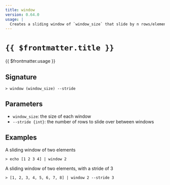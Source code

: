 ```yaml
---
title: window
version: 0.64.0
usage: |
  Creates a sliding window of `window_size` that slide by n rows/elements across input.
---
```


# <code>{{ $frontmatter.title }}</code>

<div style='white-space: pre-wrap;'>{{ $frontmatter.usage }}</div>

## Signature

```> window (window_size) --stride```

## Parameters

 -  `window_size`: the size of each window
 -  `--stride {int}`: the number of rows to slide over between windows

## Examples

A sliding window of two elements
```shell
> echo [1 2 3 4] | window 2
```

A sliding window of two elements, with a stride of 3
```shell
> [1, 2, 3, 4, 5, 6, 7, 8] | window 2 --stride 3
```
